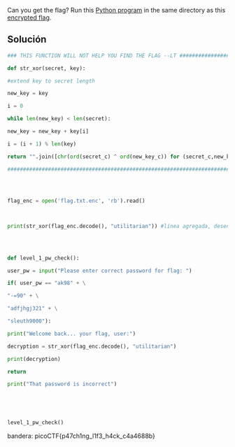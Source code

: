 Can you get the flag? Run this [Python program](https://artifacts.picoctf.net/c/386/patchme.flag.py) in the same directory as this [encrypted flag](https://artifacts.picoctf.net/c/386/flag.txt.enc).

## Solución

``` python
### THIS FUNCTION WILL NOT HELP YOU FIND THE FLAG --LT ########################

def str_xor(secret, key):

#extend key to secret length

new_key = key

i = 0

while len(new_key) < len(secret):

new_key = new_key + key[i]

i = (i + 1) % len(key)

return "".join([chr(ord(secret_c) ^ ord(new_key_c)) for (secret_c,new_key_c) in zip(secret,new_key)])

###############################################################################

  
  

flag_enc = open('flag.txt.enc', 'rb').read()

  

print(str_xor(flag_enc.decode(), "utilitarian")) #línea agregada, desencripta la bandera, es mejor ejecutar la línea antes de pedir el password del usuario

  
  

def level_1_pw_check():

user_pw = input("Please enter correct password for flag: ")

if( user_pw == "ak98" + \

"-=90" + \

"adfjhgj321" + \

"sleuth9000"):

print("Welcome back... your flag, user:")

decryption = str_xor(flag_enc.decode(), "utilitarian")

print(decryption)

return

print("That password is incorrect")

  
  
  

level_1_pw_check()
```

bandera:
picoCTF{p47ch1ng_l1f3_h4ck_c4a4688b}